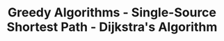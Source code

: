 ---
title: Greedy Algorithms - Single-Source Shortest Path - Dijkstra's Algorithm
number: 17
time: 2022-02-23 12:00
location: Graham Hall 210
notes:
slides_pdf:
slide_ppt:
textbook:
---